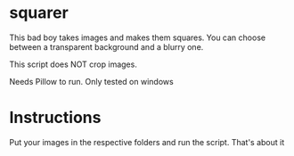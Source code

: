 # squarer
This bad boy takes images and makes them squares. You can choose between a transparent background and a blurry one.

This script does NOT crop images.

Needs Pillow to run. Only tested on windows

# Instructions

Put your images in the respective folders and run the script. That's about it
